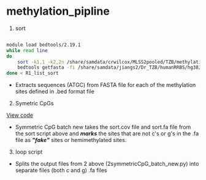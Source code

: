 # methylation_pipline

1. sort

```bash

module load bedtools/2.19.1
while read line
do
    sort -k1,1 -k2,2n /share/samdata/crwilcox/MLSS2pooled/TZB/methylation/Combined_202019/coverage_above10CpGs/"$line".cov > "$line".sort.cov
    bedtools getfasta -fi /share/samdata/jiangs2/Dr_TZB/humanRRBS/hg38/hg38.fa -bed "$line".sort.cov -fo "$line".sort.fa
done < R1_list_sort

```
  * Extracts sequences (ATGC) from FASTA file for each of the methylation sites defined in .bed format file

2. Symetric CpGs

[View code](2symmetricCpG_batch_new.py)

  * Symmetric CpG batch new takes the sort.cov file and sort.fa file from the sort script above and ***marks*** the sites that are not c's or g's in the .fa file as ***"fake"*** sites or hemimethylated sites.

3. loop script

  * Splits the output files from 2 above (2symmetricCpG_batch_new.py) into separate files (both c and g) .fa files



